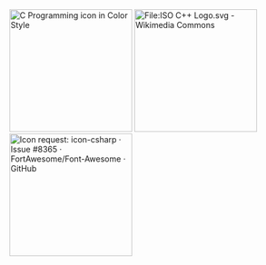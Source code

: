 <img src="https://img.icons8.com/color/480/c-programming.png" jsaction="load:XAeZkd;" jsname="HiaYvf" class="n3VNCb KAlRDb" alt="C Programming icon in Color Style" data-noaft="1" style="width: 216px; height: 216px;">

<img src="https://upload.wikimedia.org/wikipedia/commons/thumb/1/18/ISO_C%2B%2B_Logo.svg/1822px-ISO_C%2B%2B_Logo.svg.png" jsaction="load:XAeZkd;" jsname="HiaYvf" class="n3VNCb KAlRDb" alt="File:ISO C++ Logo.svg - Wikimedia Commons" data-noaft="1" style="width: 216px; height: 216px;">

<img src="https://upload.wikimedia.org/wikipedia/commons/4/4f/Csharp_Logo.png" jsaction="load:XAeZkd;" jsname="HiaYvf" class="n3VNCb KAlRDb" alt="Icon request: icon-csharp · Issue #8365 · FortAwesome/Font-Awesome · GitHub" data-noaft="1" style="width: 216px; height: 216px;">

